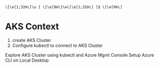```
\[\e[1;32m\]\u [ \[\e[0m\]\w\[\e[1;32m\] ]$ \[\e[0m\]
```
# AKS Context
1. create AKS Cluster
2. Configure kubectl to connect to AKS Cluster

Explore AKS Cluster using kubectl and Azure Mgmt Console
Setup Azure CLI on Local Desktop